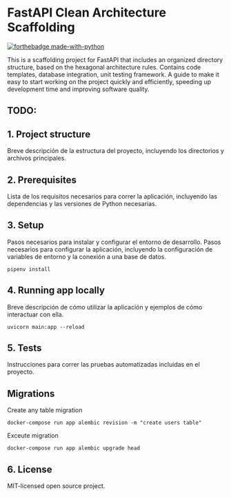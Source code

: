# FastAPI Clean Architecture Scaffolding
[![forthebadge made-with-python](http://ForTheBadge.com/images/badges/made-with-python.svg)](https://www.python.org/)

This is a scaffolding project for FastAPI that includes an organized directory structure, based on the hexagonal architecture rules. 
Contains code templates, database integration, unit testing framework.
A guide to make it easy to start working on the project quickly and efficiently, speeding up development
time and improving software quality.


## TODO:

## 1. Project structure
Breve descripción de la estructura del proyecto, incluyendo los directorios y archivos principales.

## 2. Prerequisites
Lista de los requisitos necesarios para correr la aplicación, incluyendo las dependencias y las versiones de Python necesarias.

## 3. Setup
Pasos necesarios para instalar y configurar el entorno de desarrollo.
Pasos necesarios para configurar la aplicación, incluyendo la configuración de variables de entorno y la conexión a una base de datos.
```shell
pipenv install
```


## 4. Running app locally
Breve descripción de cómo utilizar la aplicación y ejemplos de cómo interactuar con ella.
```shell
uvicorn main:app --reload
```

## 5. Tests
Instrucciones para correr las pruebas automatizadas incluidas en el proyecto.

## Migrations
Create any table migration
```shell
docker-compose run app alembic revision -m "create users table"
```
Exceute migration
```shell
docker-compose run app alembic upgrade head
```



## 6. License
MIT-licensed open source project.

